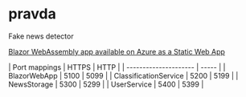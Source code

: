 # pravda
Fake news detector


[Blazor WebAssembly app available on Azure as a Static Web App](https://orange-glacier-067bc8f03.azurestaticapps.net)


| Port mappings         | HTTPS | HTTP |
| --------------------- | ----- |
| BlazorWebApp          | 5100  | 5099 |
| ClassificationService | 5200  | 5199 |
| NewsStorage           | 5300  | 5299 |
| UserService           | 5400  | 5399 |